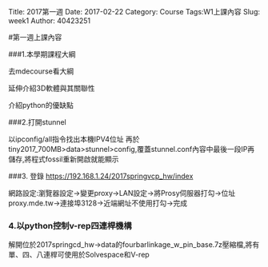 Title: 2017第一週
Date: 2017-02-22
Category: Course
Tags:W1上課內容
Slug: week1
Author: 40423251


#第一週上課內容

###1.本學期課程大綱

去mdecourse看大綱

延伸介紹3D軟體與其關聯性

介紹python的優缺點

###2.打開stunnel

以ipconfig/all指令找出本機IPV4位址
再於tiny2017_700MB>data>stunnel>config,覆蓋stunnel.conf內容中最後一段IP再儲存,將程式fossil重新開啟就能顯示

###3. 登錄
https://192.168.1.24/2017springvcp_hw/index

網路設定:瀏覽器設定→變更proxy→LAN設定→將Prosy伺服器打勾→位址proxy.mde.tw→連接埠3128→近端網址不使用打勾→完成

### 4.以python控制v-rep四連桿機構

解開位於2017springcd_hw→data的fourbarlinkage_w_pin_base.7z壓縮檔,將有單、四、八連桿可使用於Solvespace和V-rep